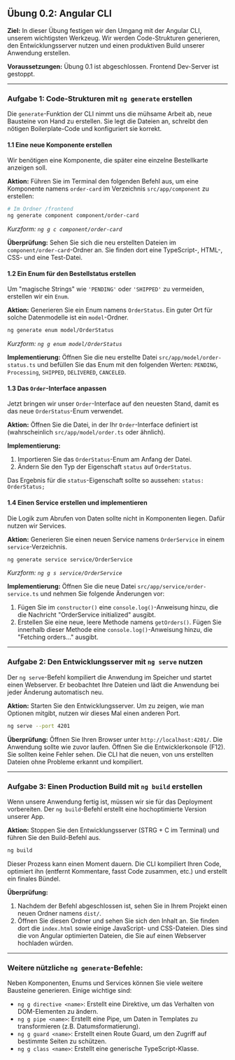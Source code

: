 ## **Übung 0.2: Angular CLI**

**Ziel:** In dieser Übung festigen wir den Umgang mit der Angular CLI, unserem wichtigsten Werkzeug. Wir werden Code-Strukturen generieren, den Entwicklungsserver nutzen und einen produktiven Build unserer Anwendung erstellen.

**Voraussetzungen:** Übung 0.1 ist abgeschlossen. Frontend Dev-Server ist gestoppt.

-----

### **Aufgabe 1: Code-Strukturen mit `ng generate` erstellen**

Die `generate`-Funktion der CLI nimmt uns die mühsame Arbeit ab, neue Bausteine von Hand zu erstellen. Sie legt die Dateien an, schreibt den nötigen Boilerplate-Code und konfiguriert sie korrekt.

#### **1.1 Eine neue Komponente erstellen**

Wir benötigen eine Komponente, die später eine einzelne Bestellkarte anzeigen soll.

**Aktion:** Führen Sie im Terminal den folgenden Befehl aus, um eine Komponente namens `order-card` im Verzeichnis `src/app/component` zu erstellen:

```bash
# Im Ordner /frontend
ng generate component component/order-card
```

*Kurzform: `ng g c component/order-card`*

**Überprüfung:** Sehen Sie sich die neu erstellten Dateien im `component/order-card`-Ordner an. Sie finden dort eine TypeScript-, HTML-, CSS- und eine Test-Datei.

#### **1.2 Ein Enum für den Bestellstatus erstellen**

Um "magische Strings" wie `'PENDING'` oder `'SHIPPED'` zu vermeiden, erstellen wir ein `Enum`.

**Aktion:** Generieren Sie ein Enum namens `OrderStatus`. Ein guter Ort für solche Datenmodelle ist ein `model`-Ordner.

```bash
ng generate enum model/OrderStatus
```

*Kurzform: `ng g enum model/OrderStatus`*

**Implementierung:** Öffnen Sie die neu erstellte Datei `src/app/model/order-status.ts` und befüllen Sie das Enum mit den folgenden Werten: `PENDING`, `Processing`, `SHIPPED`, `DELIVERED`, `CANCELED`.

#### **1.3 Das `Order`-Interface anpassen**

Jetzt bringen wir unser `Order`-Interface auf den neuesten Stand, damit es das neue `OrderStatus`-Enum verwendet.

**Aktion:** Öffnen Sie die Datei, in der Ihr `Order`-Interface definiert ist (wahrscheinlich `src/app/model/order.ts` oder ähnlich).

**Implementierung:**

1.  Importieren Sie das `OrderStatus`-Enum am Anfang der Datei.
2.  Ändern Sie den Typ der Eigenschaft `status` auf `OrderStatus`.

Das Ergebnis für die `status`-Eigenschaft sollte so aussehen:
`status: OrderStatus;`

#### **1.4 Einen Service erstellen und implementieren**

Die Logik zum Abrufen von Daten sollte nicht in Komponenten liegen. Dafür nutzen wir Services.

**Aktion:** Generieren Sie einen neuen Service namens `OrderService` in einem `service`-Verzeichnis.

```bash
ng generate service service/OrderService
```

*Kurzform: `ng g s service/OrderService`*

**Implementierung:** Öffnen Sie die neue Datei `src/app/service/order-service.ts` und nehmen Sie folgende Änderungen vor:

1.  Fügen Sie im `constructor()` eine `console.log()`-Anweisung hinzu, die die Nachricht "OrderService initialized" ausgibt.
2.  Erstellen Sie eine neue, leere Methode namens `getOrders()`. Fügen Sie innerhalb dieser Methode eine `console.log()`-Anweisung hinzu, die "Fetching orders..." ausgibt.

-----

### **Aufgabe 2: Den Entwicklungsserver mit `ng serve` nutzen**

Der `ng serve`-Befehl kompiliert die Anwendung im Speicher und startet einen Webserver. Er beobachtet Ihre Dateien und lädt die Anwendung bei jeder Änderung automatisch neu.

**Aktion:** Starten Sie den Entwicklungsserver. Um zu zeigen, wie man Optionen mitgibt, nutzen wir dieses Mal einen anderen Port.

```bash
ng serve --port 4201
```

**Überprüfung:** Öffnen Sie Ihren Browser unter `http://localhost:4201/`. Die Anwendung sollte wie zuvor laufen. Öffnen Sie die Entwicklerkonsole (F12). Sie sollten keine Fehler sehen. Die CLI hat die neuen, von uns erstellten Dateien ohne Probleme erkannt und kompiliert.

-----

### **Aufgabe 3: Einen Production Build mit `ng build` erstellen**

Wenn unsere Anwendung fertig ist, müssen wir sie für das Deployment vorbereiten. Der `ng build`-Befehl erstellt eine hochoptimierte Version unserer App.

**Aktion:** Stoppen Sie den Entwicklungsserver (STRG + C im Terminal) und führen Sie den Build-Befehl aus.

```bash
ng build
```

Dieser Prozess kann einen Moment dauern. Die CLI kompiliert Ihren Code, optimiert ihn (entfernt Kommentare, fasst Code zusammen, etc.) und erstellt ein finales Bündel.

**Überprüfung:**

1.  Nachdem der Befehl abgeschlossen ist, sehen Sie in Ihrem Projekt einen neuen Ordner namens `dist/`.
2.  Öffnen Sie diesen Ordner und sehen Sie sich den Inhalt an. Sie finden dort die `index.html` sowie einige JavaScript- und CSS-Dateien. Dies sind die von Angular optimierten Dateien, die Sie auf einen Webserver hochladen würden.

-----

### **Weitere nützliche `ng generate`-Befehle:**

Neben Komponenten, Enums und Services können Sie viele weitere Bausteine generieren. Einige wichtige sind:

* `ng g directive <name>`: Erstellt eine Direktive, um das Verhalten von DOM-Elementen zu ändern.
* `ng g pipe <name>`: Erstellt eine Pipe, um Daten in Templates zu transformieren (z.B. Datumsformatierung).
* `ng g guard <name>`: Erstellt einen Route Guard, um den Zugriff auf bestimmte Seiten zu schützen.
* `ng g class <name>`: Erstellt eine generische TypeScript-Klasse.
